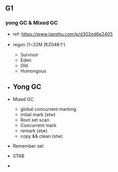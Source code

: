 
## G1
### yong GC & Mixed GC 
  - ref: https://www.jianshu.com/p/d302ed6e2405
  - regon (1~32M 共2048个)
    - Survivor
    - Eden
    - Old
    - Humongous
  - Yong GC
    - 
  - Mixed GC
    - global concurrent marking
     - initial mark (stw)
     - Root set scan
     - Concurrent mark
     - remark (stw)
     - copy && clean (stw)
   
    
  - Remember set
  
  - STAB
  
  - 

